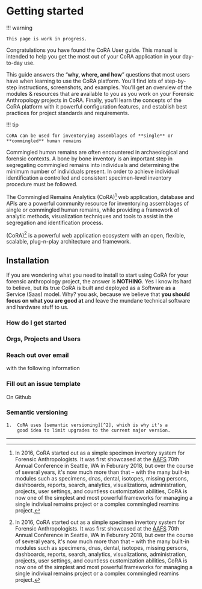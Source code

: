 # Getting started

!!! warning

    This page is work in progress.

Congratulations you have found the CoRA User guide. This manual is intended to help you get the most out of your CoRA application in your day-to-day use.

This guide answers the “**why, where, and how**” questions that most users have when learning to use the CoRA platform. You’ll find lots of step-by-step instructions, screenshots, and examples. You’ll get an overview of the modules & resources that are available to you as you work on your Forensic Anthropology projects in CoRA. Finally, you’ll learn the concepts of the CoRA platform with it powerful configuration features, and establish best practices for project standards and requirements.

!!! tip

    CoRA can be used for inventorying assemblages of **single** or **commingled** human remains

Commingled human remains are often encountered in archaeological and forensic contexts. A bone by bone inventory is an important step in segregating commingled remains into individuals and determining the minimum number of individuals present. In order to achieve individual identification a controlled and consistent specimen-level inventory procedure must be followed.

The Commingled Remains Analytics (CoRA)[^1] web application, database and APIs are 
a powerful community resource for inventorying assemblages of single or commingled 
human remains, while providing a framework of analytic methods, visualization 
techniques and tools to assist in the segregation and identification process.

(CoRA)[^1] is a powerful web application ecosystem with an open, flexible, scalable, 
plug-n-play architecture and framework.

  [^1]:
    In 2016, CoRA started out as a simple specimen invertory system for Forensic 
    Anthropologists. It was first showcased at the [AAFS] 70th Annual Conference 
    in Seattle, WA in Feburary 2018, but over the course of several years, it's now
    much more than that – with the many built-in modules such as specimens, dnas, dental,
    isotopes, missing persons, dashboards, reports, search, analytics, visualizations, 
    administration, projects, user settings, and countless customization abilities,
    CoRA is now one of the simplest and most powerful frameworks for managing a 
    single indiviual remains project or a complex commingled reamins project.

  [CoRA-web-app]: https://www.coracore.org
  [AAFS]: ../reference/aafs-2018.md

## Installation

If you are wondering what you need to install to start using CoRA for your 
forensic anthropology project, the answer is **NOTHING**.
Yes I know its hard to believe, but its true CoRA is built and deployed as
a Software as a Service (Saas) model. Why? you ask, because we believe that
**you should focus on what you are good at** and leave the mundane technical 
software and hardware stuff to us.

### How do I get started

### Orgs, Projects and Users

### Reach out over email
with the following information

### Fill out an issue template
On Github

### Semantic versioning
    1.  CoRA uses [semantic versioning][^2], which is why it's a
        good idea to limit upgrades to the current major version.


  [^2]:
    Note that improvements of existing features are sometimes released as
    patch releases, like for example improved search results with additioanl
    linkable data, as they're not considered to be new features.


---

  [GitHub]: https://github.com/spawaskar-cora/cora-docs
